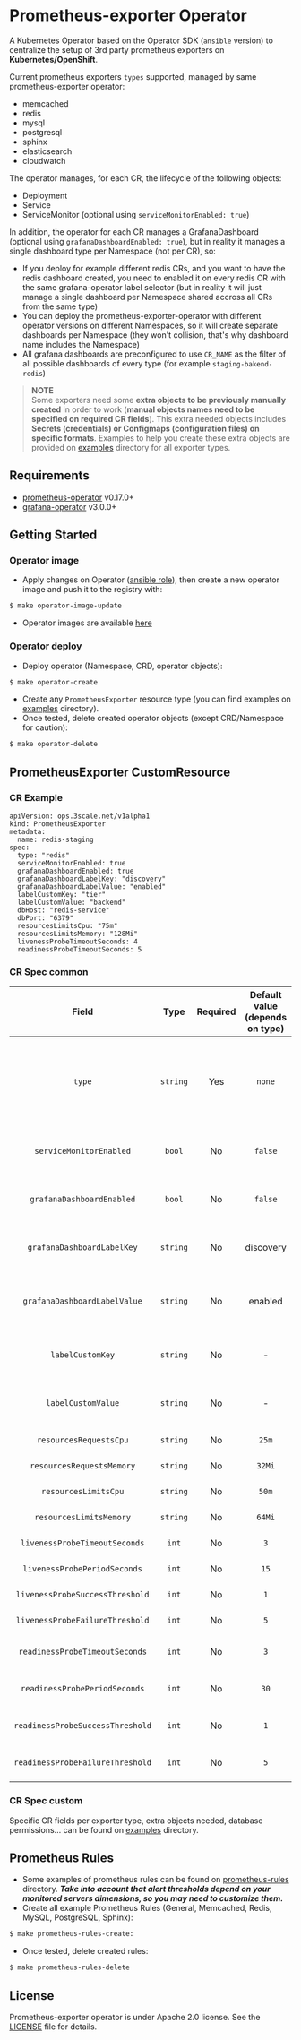 # Prometheus-exporter Operator

A Kubernetes Operator based on the Operator SDK (`ansible` version) to centralize the setup of 3rd party prometheus exporters on **Kubernetes/OpenShift**.

Current prometheus exporters `types` supported, managed by same prometheus-exporter operator:
* memcached
* redis
* mysql
* postgresql
* sphinx
* elasticsearch
* cloudwatch

The operator manages, for each CR, the lifecycle of the following objects:
* Deployment
* Service
* ServiceMonitor (optional using `serviceMonitorEnabled: true`)

In addition, the operator for each CR manages a GrafanaDashboard (optional using `grafanaDashboardEnabled: true`), but in reality it manages a single dashboard type per Namespace (not per CR), so:
* If you deploy for example different redis CRs, and you want to have the redis dashboard created, you need to enabled it on every redis CR with the same grafana-operator label selector (but in reality it will just manage a single dashboard per Namespace shared accross all CRs from the same type)
* You can deploy the prometheus-exporter-operator with different operator versions on different Namespaces, so it will create separate dashboards per Namespace (they won't collision, that's why dashboard name includes the Namespace)
* All grafana dashboards are preconfigured to use `CR_NAME` as the filter of all possible dashboards of every type (for example `staging-bakend-redis`)

> **NOTE**
><br /> Some exporters need some **extra objects to be previously manually created** in order to work (**manual objects names need to be specified on required CR fields**). This extra needed objects includes **Secrets (credentials) or Configmaps (configuration files) on specific formats**. Examples to help you create these extra objects are provided on [examples](examples/) directory for all exporter types.

## Requirements

* [prometheus-operator](https://github.com/coreos/prometheus-operator) v0.17.0+
* [grafana-operator](https://github.com/integr8ly/grafana-operator) v3.0.0+

## Getting Started

### Operator image

* Apply changes on Operator ([ansible role](roles/prometheusexporter/)), then create a new operator image and push it to the registry with:
```bash
$ make operator-image-update
```
* Operator images are available [here](https://quay.io/repository/3scale/prometheus-exporter-operator?tab=tags)

### Operator deploy

* Deploy operator (Namespace, CRD, operator objects):
```bash
$ make operator-create
```
* Create any `PrometheusExporter` resource type (you can find examples on [examples](examples/) directory).
* Once tested, delete created operator objects (except CRD/Namespace for caution):
```bash
$ make operator-delete
```

## PrometheusExporter CustomResource

### CR Example

```
apiVersion: ops.3scale.net/v1alpha1
kind: PrometheusExporter
metadata:
  name: redis-staging
spec:
  type: "redis"
  serviceMonitorEnabled: true
  grafanaDashboardEnabled: true
  grafanaDashboardLabelKey: "discovery"
  grafanaDashboardLabelValue: "enabled"
  labelCustomKey: "tier"
  labelCustomValue: "backend"
  dbHost: "redis-service"
  dbPort: "6379"
  resourcesLimitsCpu: "75m"
  resourcesLimitsMemory: "128Mi"
  livenessProbeTimeoutSeconds: 4
  readinessProbeTimeoutSeconds: 5
```

### CR Spec common

| **Field** | **Type** | **Required** | **Default value (depends on type)** | **Description** |
|:---:|:---:|:---:|:---:|:---:|
| `type` | `string` | Yes | `none` | Possible prometheus-exporter types: `memcached`, `redis`, `mysql`, `postgresql`, `sphinx`, `elasticsearch`, `cloudwatch` |
| `serviceMonitorEnabled` | `bool` | No | `false` | Create (`true`) or not (`false`) ServiceMonitor object |
| `grafanaDashboardEnabled` | `bool` | No | `false` | Create (`true`) or not (`false`) GrafanaDashboard object |
| `grafanaDashboardLabelKey` | `string` | No | discovery | Label `key` used by grafana-operator for dashboard discovery |
| `grafanaDashboardLabelValue` | `string` | No | enabled | Label `value` used by grafana-operator for dashboard discovery |
| `labelCustomKey` | `string` | No | - | Add extra label `key` to all created resources (example `tier`) |
| `labelCustomValue` | `string` | No | - | Add extra label `value` to all created resources (example `backend`) |
| `resourcesRequestsCpu` | `string` | No | `25m` | Override CPU requests |
| `resourcesRequestsMemory` | `string` | No | `32Mi` | Override Memory requests |
| `resourcesLimitsCpu` | `string` | No | `50m` | Override CPU limits |
| `resourcesLimitsMemory` | `string` | No | `64Mi` | Override Memory limits |
| `livenessProbeTimeoutSeconds` | `int` | No | `3` | Override liveness timeout (seconds) |
| `livenessProbePeriodSeconds` | `int` | No | `15` | Override liveness period (seconds) |
| `livenessProbeSuccessThreshold` | `int` | No | `1` | Override liveness success threshold |
| `livenessProbeFailureThreshold` | `int` | No | `5` | Override liveness failure threshold |
| `readinessProbeTimeoutSeconds` | `int` | No | `3` | Override readiness timeout (seconds) |
| `readinessProbePeriodSeconds` | `int` | No | `30` | Override readiness period (seconds) |
| `readinessProbeSuccessThreshold` | `int` | No | `1` | Override readiness success threshold |
| `readinessProbeFailureThreshold` | `int` | No | `5` | Override readiness failure threshold |

### CR Spec custom

Specific CR fields per exporter type, extra objects needed, database permissions... can be found on [examples](examples/) directory.

## Prometheus Rules

* Some examples of prometheus rules can be found on [prometheus-rules](prometheus-rules/) directory. ***Take into account that alert thresholds depend on your monitored servers dimensions, so you may need to customize them.***
* Create all example Prometheus Rules (General, Memcached, Redis, MySQL, PostgreSQL, Sphinx):
```bash
$ make prometheus-rules-create:
```
* Once tested, delete created rules:
```bash
$ make prometheus-rules-delete
```

## License

Prometheus-exporter operator is under Apache 2.0 license. See the [LICENSE](LICENSE) file for details.
